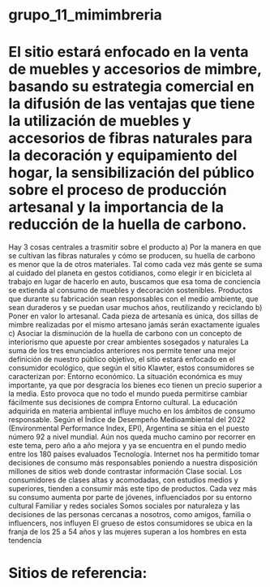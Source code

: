 # grupo_11_mimimbreria
# El sitio estará enfocado en la venta de muebles y accesorios de mimbre, basando su estrategia comercial en la difusión de las ventajas que tiene la utilización de muebles y accesorios de fibras naturales para la decoración y equipamiento del hogar, la sensibilización del público sobre el proceso de producción artesanal y la importancia de la reducción de la huella de carbono.
Hay 3 cosas centrales a trasmitir sobre el producto
a)	Por la manera en que se cultivan las fibras naturales y cómo se producen, su huella de carbono es menor que la de otros materiales. Tal como cada vez más gente se suma al cuidado del planeta en gestos cotidianos, como elegir ir en bicicleta al trabajo en lugar de hacerlo en auto, buscamos que esa toma de conciencia se extienda al consumo de muebles y decoración sostenibles. Productos que durante su fabricación sean responsables con el medio ambiente, que sean duraderos y se puedan usar muchos años, reutilizando y reciclando
b)	Poner en valor lo artesanal. Cada pieza de artesanía es única, dos sillas de mimbre realizadas por el mismo artesano jamás serán exactamente iguales
c)	Asociar la disminución de la huella de carbono con un concepto de interiorismo que apueste por crear ambientes sosegados y naturales
La suma de los tres enunciados anteriores nos permite tener una mejor definición de nuestro público objetivo, el sitio estará enfocado en el consumidor ecológico, que según el sitio Klawter, estos consumidores se caracterizan por:
Entorno económico. La situación económica es muy importante, ya que por desgracia los bienes eco tienen un precio superior a la media. Esto provoca que no todo el mundo pueda permitirse cambiar fácilmente sus decisiones de compra
Entorno cultural. La educación adquirida en materia ambiental influye mucho en los ámbitos de consumo responsable. Según el Índice de Desempeño Medioambiental del 2022 (Environmental Performance Index, EPI), Argentina se sitúa en el puesto número 92 a nivel mundial. Aún nos queda mucho camino por recorrer en este tema, pero año a año mejora y ya se encuentra en el pundo medio entre los 180 países evaluados
Tecnología. Internet nos ha permitido tomar decisiones de consumo más responsables poniendo a nuestra disposición millones de sitios web donde contrastar información
Clase social. Los consumidores de clases altas y acomodadas, con estudios medios y superiores, tienden a consumir más este tipo de productos. Cada vez más su consumo aumenta por parte de jóvenes, influenciados por su entorno cultural
Familiar y redes sociales Somos sociales por naturaleza y las decisiones de las personas cercanas a nosotros, como amigos, familia o influencers, nos influyen
El grueso de estos consumidores se ubica en la franja de los 25 a 54 años y las mujeres superan a los hombres en esta tendencia
# Sitios de referencia:
